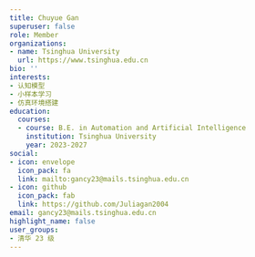 ```yaml
---
title: Chuyue Gan
superuser: false
role: Member
organizations:
- name: Tsinghua University
  url: https://www.tsinghua.edu.cn
bio: ''
interests:
- 认知模型
- 小样本学习
- 仿真环境搭建
education:
  courses:
  - course: B.E. in Automation and Artificial Intelligence
    institution: Tsinghua University
    year: 2023-2027
social:
- icon: envelope
  icon_pack: fa
  link: mailto:gancy23@mails.tsinghua.edu.cn
- icon: github
  icon_pack: fab
  link: https://github.com/Juliagan2004
email: gancy23@mails.tsinghua.edu.cn
highlight_name: false
user_groups:
- 清华 23 级
---
```

